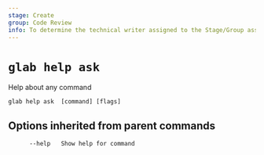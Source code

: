 ```yaml
---
stage: Create
group: Code Review
info: To determine the technical writer assigned to the Stage/Group associated with this page, see https://about.gitlab.com/handbook/product/ux/technical-writing/#assignments
---
```


<!--
This documentation is auto generated by a script.
Please do not edit this file directly. Run `make gen-docs` instead.
-->

# `glab help ask`

Help about any command

```plaintext
glab help ask  [command] [flags]
```

## Options inherited from parent commands

```plaintext
      --help   Show help for command
```
